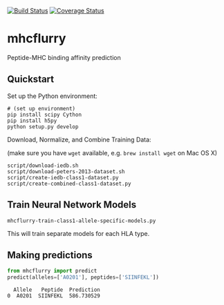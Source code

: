 [![Build Status](https://travis-ci.org/hammerlab/mhcflurry.svg?branch=master)](https://travis-ci.org/hammerlab/mhcflurry) [![Coverage Status](https://coveralls.io/repos/github/hammerlab/mhcflurry/badge.svg?branch=fix-training-script)](https://coveralls.io/github/hammerlab/mhcflurry?branch=fix-training-script)

# mhcflurry
Peptide-MHC binding affinity prediction

## Quickstart

Set up the Python environment:

```
# (set up environment)
pip install scipy Cython
pip install h5py
python setup.py develop
```

Download, Normalize, and Combine Training Data:

(make sure you have `wget` available, e.g. `brew install wget` on Mac OS X)

```
script/download-iedb.sh
script/download-peters-2013-dataset.sh
script/create-iedb-class1-dataset.py
script/create-combined-class1-dataset.py
```

## Train Neural Network Models

```
mhcflurry-train-class1-allele-specific-models.py
```

This will train separate models for each HLA type.

## Making predictions

```python
from mhcflurry import predict
predict(alleles=['A0201'], peptides=['SIINFEKL'])
```

```
  Allele   Peptide  Prediction
0  A0201  SIINFEKL  586.730529
```

